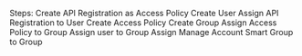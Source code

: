 Steps:
Create API Registration as Access Policy
Create User
Assign API Registration to User
Create Access Policy
Create Group
Assign Access Policy to Group
Assign user to Group
Assign Manage Account Smart Group to Group